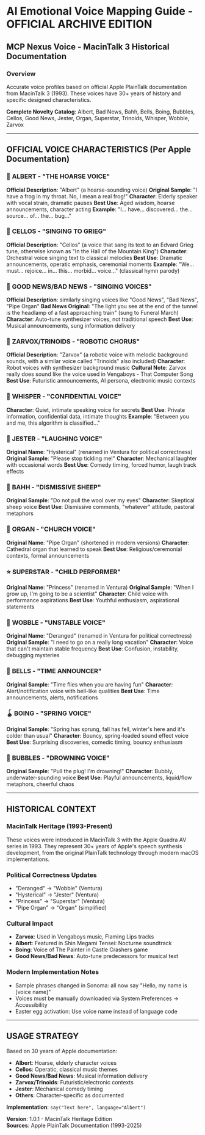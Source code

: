 # AI Emotional Voice Mapping Guide - OFFICIAL ARCHIVE EDITION
## MCP Nexus Voice - MacinTalk 3 Historical Documentation

### Overview
Accurate voice profiles based on official Apple PlainTalk documentation from MacinTalk 3 (1993). These voices have 30+ years of history and specific designed characteristics.

**Complete Novelty Catalog**: Albert, Bad News, Bahh, Bells, Boing, Bubbles, Cellos, Good News, Jester, Organ, Superstar, Trinoids, Whisper, Wobble, Zarvox

---

## OFFICIAL VOICE CHARACTERISTICS (Per Apple Documentation)

### 👻 **ALBERT - "THE HOARSE VOICE"**
**Official Description**: "Albert" (a hoarse-sounding voice)
**Original Sample**: "I have a frog in my throat. No, I mean a real frog!"
**Character**: Elderly speaker with vocal strain, dramatic pauses
**Best Use**: Aged wisdom, hoarse announcements, character acting
**Example**: "I... have... discovered... the... source... of... the... bug..."

### 🎵 **CELLOS - "SINGING TO GRIEG"**
**Official Description**: "Cellos" (a voice that sang its text to an Edvard Grieg tune, otherwise known as "In the Hall of the Mountain King")
**Character**: Orchestral voice singing text to classical melodies
**Best Use**: Dramatic announcements, operatic emphasis, ceremonial moments
**Example**: "We... must... rejoice... in... this... morbid... voice..." (classical hymn parody)

### 🎉 **GOOD NEWS/BAD NEWS - "SINGING VOICES"**
**Official Description**: similarly singing voices like "Good News", "Bad News", "Pipe Organ"
**Bad News Original**: "The light you see at the end of the tunnel is the headlamp of a fast approaching train" (sung to Funeral March)
**Character**: Auto-tune synthesizer voices, not traditional speech
**Best Use**: Musical announcements, sung information delivery

### 🤖 **ZARVOX/TRINOIDS - "ROBOTIC CHORUS"**
**Official Description**: "Zarvox" (a robotic voice with melodic background sounds, with a similar voice called "Trinoids" also included)
**Character**: Robot voices with synthesizer background music
**Cultural Note**: Zarvox really does sound like the voice used in Vengaboys - That Computer Song
**Best Use**: Futuristic announcements, AI persona, electronic music contexts

### 🤫 **WHISPER - "CONFIDENTIAL VOICE"**
**Character**: Quiet, intimate speaking voice for secrets
**Best Use**: Private information, confidential data, intimate thoughts
**Example**: "Between you and me, this algorithm is classified..."

### 🎪 **JESTER - "LAUGHING VOICE"** 
**Original Name**: "Hysterical" (renamed in Ventura for political correctness)
**Original Sample**: "Please stop tickling me!"
**Character**: Mechanical laughter with occasional words
**Best Use**: Comedy timing, forced humor, laugh track effects

### 🐑 **BAHH - "DISMISSIVE SHEEP"**
**Original Sample**: "Do not pull the wool over my eyes"
**Character**: Skeptical sheep voice
**Best Use**: Dismissive comments, "whatever" attitude, pastoral metaphors

### 🎵 **ORGAN - "CHURCH VOICE"**
**Original Name**: "Pipe Organ" (shortened in modern versions)
**Character**: Cathedral organ that learned to speak
**Best Use**: Religious/ceremonial contexts, formal announcements

### ⭐ **SUPERSTAR - "CHILD PERFORMER"**
**Original Name**: "Princess" (renamed in Ventura)
**Original Sample**: "When I grow up, I'm going to be a scientist"
**Character**: Child voice with performance aspirations
**Best Use**: Youthful enthusiasm, aspirational statements

### 🌊 **WOBBLE - "UNSTABLE VOICE"**
**Original Name**: "Deranged" (renamed in Ventura for political correctness)
**Original Sample**: "I need to go on a really long vacation"
**Character**: Voice that can't maintain stable frequency
**Best Use**: Confusion, instability, debugging mysteries
### 🔔 **BELLS - "TIME ANNOUNCER"**
**Original Sample**: "Time flies when you are having fun"
**Character**: Alert/notification voice with bell-like qualities
**Best Use**: Time announcements, alerts, notifications

### 🪀 **BOING - "SPRING VOICE"**
**Original Sample**: "Spring has sprung, fall has fell, winter's here and it's colder than usual"
**Character**: Bouncy, spring-loaded sound effect voice
**Best Use**: Surprising discoveries, comedic timing, bouncy enthusiasm

### 🫧 **BUBBLES - "DROWNING VOICE"**
**Original Sample**: "Pull the plug! I'm drowning!"
**Character**: Bubbly, underwater-sounding voice
**Best Use**: Playful announcements, liquid/flow metaphors, cheerful chaos

---

## HISTORICAL CONTEXT

### MacinTalk Heritage (1993-Present)
These voices were introduced in MacinTalk 3 with the Apple Quadra AV series in 1993. They represent 30+ years of Apple's speech synthesis development, from the original PlainTalk technology through modern macOS implementations.

### Political Correctness Updates
- "Deranged" → "Wobble" (Ventura)
- "Hysterical" → "Jester" (Ventura)  
- "Princess" → "Superstar" (Ventura)
- "Pipe Organ" → "Organ" (simplified)

### Cultural Impact
- **Zarvox**: Used in Vengaboys music, Flaming Lips tracks
- **Albert**: Featured in Shin Megami Tensei: Nocturne soundtrack
- **Boing**: Voice of The Painter in Castle Crashers game
- **Good News/Bad News**: Auto-tune predecessors for musical text

### Modern Implementation Notes
- Sample phrases changed in Sonoma: all now say "Hello, my name is [voice name]"
- Voices must be manually downloaded via System Preferences → Accessibility
- Easter egg activation: Use voice name instead of language code

---

## USAGE STRATEGY

Based on 30 years of Apple documentation:
- **Albert**: Hoarse, elderly character voices
- **Cellos**: Operatic, classical music themes  
- **Good News/Bad News**: Musical information delivery
- **Zarvox/Trinoids**: Futuristic/electronic contexts
- **Jester**: Mechanical comedy timing
- **Others**: Character-specific as documented

**Implementation**: `say("Text here", language="Albert")`

**Version**: 1.0.1 - MacinTalk Heritage Edition  
**Sources**: Apple PlainTalk Documentation (1993-2025)